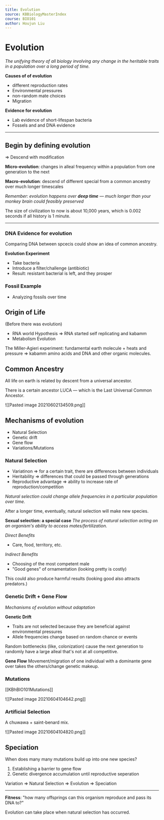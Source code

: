 ```yaml
---
title: Evolution
source: KBBiologyMasterIndex
course: BIO101
author: Houjun Liu
---
```


# Evolution
*The unifying theory of all biology involving any change in the heritable traits in a population over a long period of time.*

**Causes of of evolution**
- different reproduction rates
- Environmental pressures
- non-random mate choices
- Migration


**Evidence for evolution**
- Lab evidence of short-lifespan bacteria
- Fossels and and DNA evidence

***

## Begin by defining evolution
=> Descend with modification

**Micro-evolution**: changes in alleal frequency within a population from one generation to the next

**Macro-evolution**: descend of different special from a common ancestry over much longer timescales

_Remember: evolution happens over **deep time** — much longer than your monkey brain could feasibly preserved_

The size of civilization to now is about 10,000 years, which is 0.002 seconds if all history is 1 minute.

***

### DNA Evidence for evolution
Comparing DNA between spcecis could show an idea of common ancestry.

**Evolution Experiment**

- Take bacteria
- Introduce a filter/challenge (antibiotic) 
- Result: resistant bacterial is left, and they prosper

### Fossil Example
- Analyzing fossils over time 

## Origin of Life
(Before there was evolution)

- RNA world Hypothesis => RNA started self replicating and kabamm
- Metabolism Evolution 

The Miller-Agieri experiment: fundamental earth molecule + heats and pressure => kabamm amino acids and DNA and other organic molecules.

## Common Ancestry
All life on earth is related by descent from a universal ancestor.

There is a certain ancestor LUCA — which is the Last Universal Common Ancestor.

![[Pasted image 20210602134509.png]]

## Mechanisms of evolution
- Natural Selection
- Genetic drift
- Gene flow
- Variations/Mutations

### Natural Selection
- Variatinon => for a certain trait, there are differences between individuals 
- Heritability => differences that could be passed through generations
- Reproductive advantage => ability to increase rate of reproduction/competition

*Natural selection could change allele frequencies in a particular population over time.*

After a longer time, eventually, natural selection will make new species.

**Sexual selection: a special case**
*The process of natural selection acting on an organism's ability to access mates/fertilization.*

_Direct Benefits_
-  Care, food, territory, etc.

_Indirect Benefits_
- Choosing of the most competent male
- "Good genes" of ornamentation (looking pretty is costly)

This could also produce harmful results (looking good also attracts predators.)

### Genetic Drift + Gene Flow
*Mechanisms of evolution without adaptation*

**Genetic Drift**

- Traits are not selected because they are beneficial against environmental pressures
- Allele frequencies change based on random chance or events

Random bottlenecks (like, colonization) cause the next generation to randomly have a large alleal that's not at all competitive.

**Gene Flow**
Movement/migration of one individual with a dominante gene over takes the others/change genetic makeup.

### Mutations
[[KBhBIO101Mutations]]

![[Pasted image 20210604104642.png]]

### Artificial Selection
A chuwawa + saint-benard mix.

![[Pasted image 20210604104820.png]]

## Speciation
When does many many mutations build up into one new species?

1. Establishing a barrier to gene flow
2. Genetic divergence accumulation until reproductive seperation

Variation => Natural Selection => Evolution => Speciation

***

**Fitness**: "how many offsprings can this organism reproduce and pass its DNA to?"

Evolution can take place when natural selection has occurred.